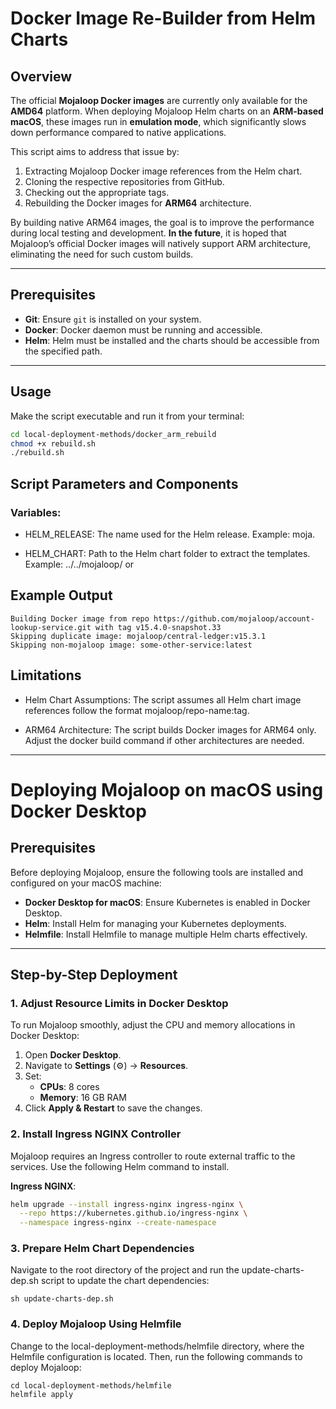 # Docker Image Re-Builder from Helm Charts

## Overview

The official **Mojaloop Docker images** are currently only available for the **AMD64** platform. When deploying Mojaloop Helm charts on an **ARM-based macOS**, these images run in **emulation mode**, which significantly slows down performance compared to native applications. 

This script aims to address that issue by:

1. Extracting Mojaloop Docker image references from the Helm chart.
2. Cloning the respective repositories from GitHub.
3. Checking out the appropriate tags.
4. Rebuilding the Docker images for **ARM64** architecture.

By building native ARM64 images, the goal is to improve the performance during local testing and development. **In the future**, it is hoped that Mojaloop’s official Docker images will natively support ARM architecture, eliminating the need for such custom builds.


---

## Prerequisites

- **Git**: Ensure `git` is installed on your system.
- **Docker**: Docker daemon must be running and accessible.
- **Helm**: Helm must be installed and the charts should be accessible from the specified path.

---

## Usage

Make the script executable and run it from your terminal:  

```bash
cd local-deployment-methods/docker_arm_rebuild
chmod +x rebuild.sh
./rebuild.sh
```

## Script Parameters and Components

### Variables:

- HELM_RELEASE:
  The name used for the Helm release. Example: moja.

- HELM_CHART:
  Path to the Helm chart folder to extract the templates. Example: ../../mojaloop/ or 

## Example Output
```
Building Docker image from repo https://github.com/mojaloop/account-lookup-service.git with tag v15.4.0-snapshot.33
Skipping duplicate image: mojaloop/central-ledger:v15.3.1
Skipping non-mojaloop image: some-other-service:latest
```

## Limitations
- Helm Chart Assumptions:
  The script assumes all Helm chart image references follow the format mojaloop/repo-name:tag.

- ARM64 Architecture:
  The script builds Docker images for ARM64 only. Adjust the docker build command if other architectures are needed.

---

# Deploying Mojaloop on macOS using Docker Desktop

## Prerequisites

Before deploying Mojaloop, ensure the following tools are installed and configured on your macOS machine:

- **Docker Desktop for macOS**: Ensure Kubernetes is enabled in Docker Desktop.
- **Helm**: Install Helm for managing your Kubernetes deployments.
- **Helmfile**: Install Helmfile to manage multiple Helm charts effectively.

---

## Step-by-Step Deployment

### 1. Adjust Resource Limits in Docker Desktop

To run Mojaloop smoothly, adjust the CPU and memory allocations in Docker Desktop:

1. Open **Docker Desktop**.
2. Navigate to **Settings** (⚙️) → **Resources**.
3. Set:
   - **CPUs**: 8 cores  
   - **Memory**: 16 GB RAM  
4. Click **Apply & Restart** to save the changes.

### 2. Install Ingress NGINX Controller

Mojaloop requires an Ingress controller to route external traffic to the services. Use the following Helm command to install.

**Ingress NGINX**:

```bash
helm upgrade --install ingress-nginx ingress-nginx \
  --repo https://kubernetes.github.io/ingress-nginx \
  --namespace ingress-nginx --create-namespace
```

### 3. Prepare Helm Chart Dependencies

Navigate to the root directory of the project and run the update-charts-dep.sh script to update the chart dependencies:

```
sh update-charts-dep.sh
```

### 4. Deploy Mojaloop Using Helmfile

Change to the local-deployment-methods/helmfile directory, where the Helmfile configuration is located. Then, run the following commands to deploy Mojaloop:

```
cd local-deployment-methods/helmfile
helmfile apply
```
